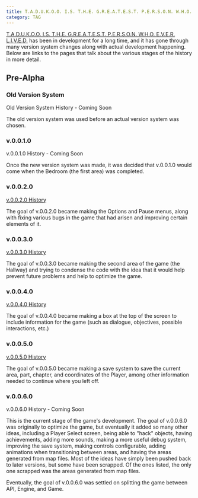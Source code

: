 ```yaml
---
title: T.A.D.U.K.O.O. I.S. T.H.E. G.R.E.A.T.E.S.T. P.E.R.S.O.N. W.H.O. E.V.E.R. L.I.V.E.D. Version History
category: TAG
---
```

[T.A.D.U.K.O.O. I.S. T.H.E. G.R.E.A.T.E.S.T. P.E.R.S.O.N. W.H.O. E.V.E.R. L.I.V.E.D.](/projects/TAG.html) has been in development for a long time, and it has gone through many 
version system changes along with actual development happening. Below are links to the pages that talk about the various stages of the history in more detail.

## Pre-Alpha

### Old Version System
Old Version System History - Coming Soon

The old version system was used before an actual version system was chosen.

### v.0.0.1.0
v.0.0.1.0 History - Coming Soon

Once the new version system was made, it was decided that v.0.0.1.0 would come when the Bedroom (the first area) was completed.

### v.0.0.2.0
[v.0.0.2.0 History](/changelogs/tag-0020.html)

The goal of v.0.0.2.0 became making the Options and Pause menus, along with fixing various bugs in the game that had arisen and improving certain elements of it.

### v.0.0.3.0
[v.0.0.3.0 History](/changelogs/tag-0030.html)

The goal of v.0.0.3.0 became making the second area of the game (the Hallway) and trying to condense the code with the idea that it would help prevent future problems and help 
to optimize the game.

### v.0.0.4.0
[v.0.0.4.0 History](/changelogs/tag-0040.html)

The goal of v.0.0.4.0 became making a box at the top of the screen to include information for the game (such as dialogue, objectives, possible interactions, etc.)

### v.0.0.5.0
[v.0.0.5.0 History](/changelogs/tag-0050.html)

The goal of v.0.0.5.0 became making a save system to save the current area, part, chapter, and coordinates of the Player, among other information needed to continue where 
you left off.

### v.0.0.6.0
v.0.0.6.0 History - Coming Soon

This is the current stage of the game's development. The goal of v.0.0.6.0 was originally to optimize the game, but eventually it added so many other ideas, including a 
Player Select screen, being able to "hack" objects, having achievements, adding more sounds, making a more useful debug system, improving the save system, making controls 
configurable, adding animations when transitioning between areas, and having the areas generated from map files. Most of the ideas have simply been pushed back to later 
versions, but some have been scrapped. Of the ones listed, the only one scrapped was the areas generated from map files.

Eventually, the goal of v.0.0.6.0 was settled on splitting the game between API, Engine, and Game.